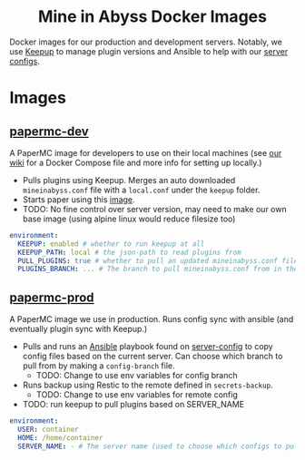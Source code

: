 <div align="center">

# Mine in Abyss Docker Images
</div>

Docker images for our production and development servers. Notably, we use [Keepup](https://github.com/MineInAbyss/Keepup/) to manage plugin versions and Ansible to help with our [server configs](https://github.com/MineInAbyss/server-config).

# Images

## [papermc-dev](https://github.com/MineInAbyss/Docker/pkgs/container/papermc_dev)

A PaperMC image for developers to use on their local machines (see [our wiki](https://wiki.mineinabyss.com/contributing/setup/server-setup/) for a Docker Compose file and more info for setting up locally.)

- Pulls plugins using Keepup. Merges an auto downloaded `mineinabyss.conf` file with a `local.conf` under the `keepup` folder.
- Starts paper using this [image](https://github.com/mtoensing/Docker-Minecraft-PaperMC-Server).
- TODO: No fine control over server version, may need to make our own base image (using alpine linux would reduce filesize too)

```yaml
environment:
  KEEPUP: enabled # whether to run keepup at all
  KEEPUP_PATH: local # the json-path to read plugins from
  PULL_PLUGINS: true # whether to pull an updated mineinabyss.conf file
  PLUGINS_BRANCH: ... # The branch to pull mineinabyss.conf from in the server-config repo
```

## [papermc-prod](https://github.com/MineInAbyss/Docker/pkgs/container/papermc_prod)

A PaperMC image we use in production. Runs config sync with ansible (and eventually plugin sync with Keepup.)

- Pulls and runs an [Ansible](https://ansible.com/) playbook found on [server-config](https://github.com/MineInAbyss/server-config) to copy config files based on the current server. Can choose which branch to pull from by making a `config-branch` file.
  - TODO: Change to use env variables for config branch
- Runs backup using Restic to the remote defined in `secrets-backup`.
  - TODO: Change to use env variables for remote config
- TODO: run keepup to pull plugins based on SERVER_NAME

```yaml
environment:
  USER: container
  HOME: /home/container
  SERVER_NAME: - # The server name (used to choose which configs to pull)
```
